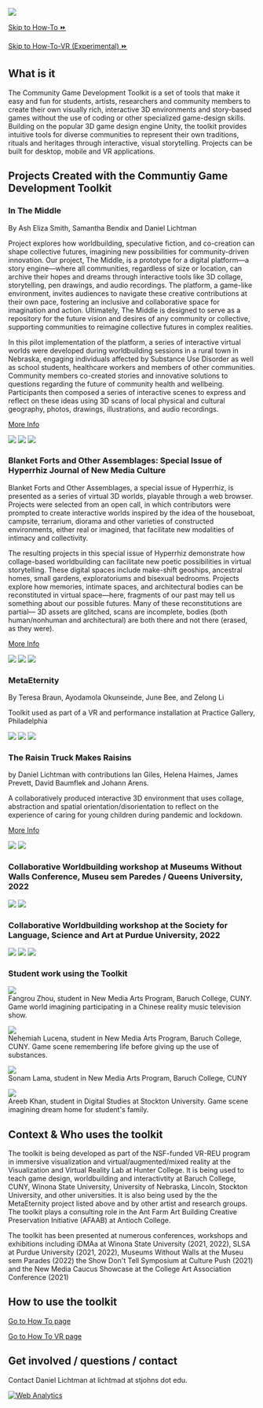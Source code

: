 ![](images/toolkit.jpg)

[Skip to How-To ⏩](howto.md)

[Skip to How-To-VR (Experimental) ⏩](howtoVR.md)

## What is it
The Community Game Development Toolkit is a set of tools that make it easy and fun for students, artists, researchers and community members to create their own visually rich, interactive 3D environments and story-based games without the use of coding or other specialized game-design skills. Building on the popular 3D game design engine Unity, the toolkit provides intuitive tools for diverse communities to represent their own traditions, rituals and heritages through interactive, visual storytelling. Projects can be built for desktop, mobile and VR applications.

## Projects Created with the Communtiy Game Development Toolkit
### In The Middle

By Ash Eliza Smith, Samantha Bendix and Daniel Lichtman

Project explores how worldbuilding, speculative fiction, and co-creation can shape collective futures, imagining new possibilities for community-driven innovation. Our project, The Middle, is a prototype for a digital platform—a story engine—where all communities, regardless of size or location, can archive their hopes and dreams through interactive tools like 3D collage, storytelling, pen drawings, and audio recordings. The platform, a game-like environment, invites audiences to navigate these creative contributions at their own pace, fostering an inclusive and collaborative space for imagination and action. Ultimately, The Middle is designed to serve as a repository for the future vision and desires of any community or collective, supporting communities to reimagine collective futures in complex realities.

In this pilot implementation of the platform, a series of interactive virtual worlds were developed during worldbuilding sessions in a rural town in Nebraska, engaging individuals affected by Substance Use Disorder as well as school students, healthcare workers and members of other communities. Community members co-created stories and innovative solutions to questions regarding the future of community health and wellbeing. Participants then composed a series of interactive scenes to express and reflect on these ideas using 3D scans of local physical and cultural geography, photos, drawings, illustrations, and audio recordings.

[More Info](https://www.daniellichtman.com/middle/)

![](images/alliance-1.jpg)
![](images/alliance-2.jpg)
![](images/alliance-3.JPG)

### Blanket Forts and Other Assemblages: Special Issue of Hyperrhiz Journal of New Media Culture

Blanket Forts and Other Assemblages, a special issue of Hyperrhiz, is presented as a series of virtual 3D worlds, playable through a web browser. Projects were selected from an open call, in which contributors were prompted to create interactive worlds inspired by the idea of the houseboat, campsite, terrarium, diorama and other varieties of constructed environments, either real or imagined, that facilitate new modalities of intimacy and collectivity. 

The resulting projects in this special issue of Hyperrhiz demonstrate how collage-based worldbuilding can facilitate new poetic possibilities in virtual storytelling. These digital spaces include make-shift geoships, ancestral homes, small gardens, exploratoriums and bisexual bedrooms. Projects explore how memories, intimate spaces, and architectural bodies can be reconstituted in virtual space—here, fragments of our past may tell us something about our possible futures. Many of these reconstitutions are partial— 3D assets are glitched, scans are incomplete, bodies (both human/nonhuman and architectural) are both there and not there (erased, as they were). 

[More Info](http://hyperrhiz.io/hyperrhiz27/)

![](http://media.hyperrhiz.io/hyperrhiz27/abby/shots/img3.jpg)
![](http://media.hyperrhiz.io/hyperrhiz27/khoshooee/shots/img1.jpg)
![](http://media.hyperrhiz.io/hyperrhiz27/camille/thumb.jpg)


### MetaEternity

By Teresa Braun, Ayodamola Okunseinde, June Bee, and Zelong Li

Toolkit used as part of a VR and performance installation at Practice Gallery, Philadelphia

![](images/meta-1.jpg)
![](images/meta-2.jpg)
![](images/meta-3.JPG)

### The Raisin Truck Makes Raisins

by Daniel Lichtman with contributions Ian Giles, Helena Haimes, James Prevett, David Baumflek and Johann Arens.


A collaboratively produced interactive 3D environment that uses collage, abstraction and spatial orientation/disorientation to reflect on the experience of caring for young children during pandemic and lockdown.

[More Info](https://www.daniellichtman.com/raisintruck/)

![](images/rt-mountain.jpg)
![](images/rt-mouse.jpg)


### Collaborative Worldbuilding workshop at Museums Without Walls Conference, Museu sem Paredes / Queens University, 2022

![](images/mwow-1.png)
![](images/mwow-2.png)

### Collaborative Worldbuilding workshop at the Society for Language, Science and Art at Purdue University, 2022

![](images/slsa-liz.jpg)
![](images/slsa-chris.jpg)
![](images/slsa-pratistha.jpg)

### Student work using the Toolkit

![](images/student3.jpeg)   
Fangrou Zhou, student in New Media Arts Program, Baruch College, CUNY. Game world imagining participating in a Chinese reality music television show.

![](images/student0.jpeg)   
Nehemiah Lucena, student in New Media Arts Program, Baruch College, CUNY. Game scene remembering life before giving up the use of substances.

![](images/student4.jpeg)  
Sonam Lama, student in New Media Arts Program, Baruch College, CUNY

![](images/stockton-student-areeb.jpg)  
Areeb Khan, student in Digital Studies at Stockton University. Game scene imagining dream home for student's family.





## Context & Who uses the toolkit

The toolkit is being developed as part of the NSF-funded VR-REU program in immersive visualization and virtual/augmented/mixed reality at the Visualization and Virtual Reality Lab at Hunter College. It is being used to teach game design, worldbuilding and interactivtity at Baruch College, CUNY, Winona State University, University of Nebraska, Lincoln, Stockton University, and other universities. It is also being used by the the MetaEternity project listed above and by other artist and research groups. The toolkit plays a consulting role in the Ant Farm Art Building Creative Preservation Initiative (AFAAB) at Antioch College.

The toolkit has been presented at numerous conferences, workshops and exhibitions including iDMAa at Winona State University (2021, 2022), SLSA at Purdue University (2021, 2022), Museums Without Walls at the Museu sem Parades (2022) the Show Don't Tell Symposium at Culture Push (2021) and the New Media Caucus Showcase at the College Art Association Conference (2021)


<a name="howto"></a>

## How to use the toolkit
[Go to How To page](howto.md)

[Go to How To VR page](howtoVR.md)

## Get involved / questions / contact
Contact Daniel Lichtman at lichtmad at stjohns dot edu.

<!---- begin statcounter ---->
<script type="text/javascript">
var sc_project = 12399103;
var sc_invisible = 1;
var sc_security = "dbebcd0c";
</script>
<script type="text/javascript" src="https://www.statcounter.com/counter/counter.js" async></script>
<noscript>
<div class="statcounter">
    <a title="Web Analytics" href="https://statcounter.com/" target="_blank"><img class="statcounter" src="https://c.statcounter.com/12399103/0/dbebcd0c/1/" alt="Web Analytics" /></a>
</div>
</noscript>
<!-- end statcounter -->
 

